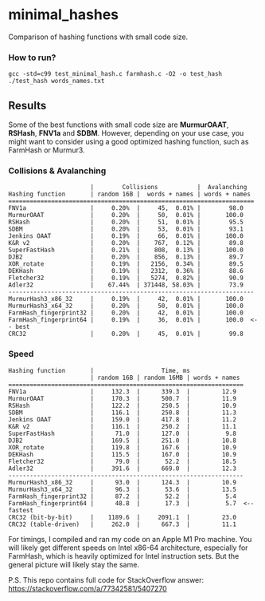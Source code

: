 # minimal_hashes
Comparison of hashing functions with small code size.

### How to run? 
```
gcc -std=c99 test_minimal_hash.c farmhash.c -O2 -o test_hash
./test_hash words_names.txt
```

## Results
Some of the best functions with small code size are **MurmurOAAT**, **RSHash**, **FNV1a** and **SDBM**. However, depending on your use case, you might want to consider using a good optimized hashing function, such as FarmHash or Murmur3.

### Collisions & Avalanching

```
                       |        Collisions           |  Avalanching
Hashing function       | random 16B |  words + names | words + names
=====================================================================
FNV1a                  |     0.20%  |     45,  0.01% |        98.0
MurmurOAAT             |     0.20%  |     50,  0.01% |       100.0
RSHash                 |     0.20%  |     51,  0.01% |        95.5
SDBM                   |     0.20%  |     53,  0.01% |        93.1
Jenkins OAAT           |     0.19%  |     66,  0.01% |       100.0
K&R v2                 |     0.20%  |    767,  0.12% |        89.8
SuperFastHash          |     0.21%  |    808,  0.13% |       100.0
DJB2                   |     0.20%  |    856,  0.13% |        89.7
XOR_rotate             |     0.19%  |   2156,  0.34% |        89.5
DEKHash                |     0.19%  |   2312,  0.36% |        88.6
Fletcher32             |     0.19%  |   5274,  0.82% |        90.9
Adler32                |    67.44%  | 371448, 58.03% |        73.9
---------------------------------------------------------------------
MurmurHash3_x86_32     |     0.19%  |     42,  0.01% |       100.0
MurmurHash3_x64_32     |     0.20%  |     50,  0.01% |       100.0
FarmHash_fingerprint32 |     0.20%  |     42,  0.01% |       100.0
FarmHash_fingerprint64 |     0.19%  |     36,  0.01% |       100.0  <-- best
CRC32                  |     0.20%  |     45,  0.01% |        99.8
```

### Speed
```
Hashing function       |                   Time, ms
                       | random 16B | random 16MB | words + names
==================================================================
FNV1a                  |     132.3  |      339.3  |         12.9
MurmurOAAT             |     170.3  |      500.7  |         11.9
RSHash                 |     122.2  |      250.5  |         10.9
SDBM                   |     116.1  |      250.8  |         11.3
Jenkins OAAT           |     159.0  |      417.8  |         11.2
K&R v2                 |     116.1  |      250.2  |         11.1
SuperFastHash          |      71.0  |      127.0  |          9.8
DJB2                   |     169.5  |      251.0  |         10.8
XOR_rotate             |     119.8  |      167.6  |         10.9
DEKHash                |     115.5  |      167.0  |         10.9
Fletcher32             |      79.0  |       52.2  |         18.5
Adler32                |     391.6  |      669.0  |         12.3
------------------------------------------------------------------
MurmurHash3_x86_32     |      93.0  |      124.3  |         10.9
MurmurHash3_x64_32     |      96.3  |       53.6  |         13.5
FarmHash_fingerprint32 |      87.2  |       52.2  |          5.4
FarmHash_fingerprint64 |      48.8  |       17.3  |          5.7  <-- fastest
CRC32 (bit-by-bit)     |    1189.6  |     2091.1  |         23.0
CRC32 (table-driven)   |     262.0  |      667.3  |         11.1
```

For timings, I compiled and ran my code on an Apple M1 Pro machine. You will likely get different speeds on Intel x86-64 architecture, especially for FarmHash, which is heavily optimized for Intel instruction sets. But the general picture will likely stay the same.

P.S. This repo contains full code for StackOverflow answer: https://stackoverflow.com/a/77342581/5407270
